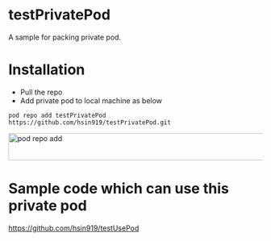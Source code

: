 # testPrivatePod

A sample for packing private pod.

# Installation
* Pull the repo
* Add private pod to local machine as below

````
pod repo add testPrivatePod https://github.com/hsin919/testPrivatePod.git
````

<a href="https://www.flickr.com/photos/hsin919/16314297749" title="pod repo add by hsin chang, on Flickr"><img src="https://farm8.staticflickr.com/7450/16314297749_3fc71a5e1d_z.jpg" width="640" height="54" alt="pod repo add"></a>

# Sample code which can use this private pod
https://github.com/hsin919/testUsePod
